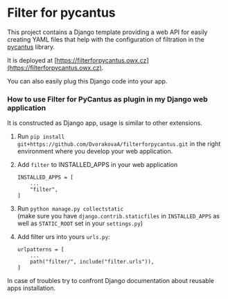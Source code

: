 # Filter for pycantus
This project contains a Django template providing a web API for easily creating YAML files that help with the configuration of filtration in the [pycantus](https://github.com/dact-chant/PyCantus) library.  

It is deployed at [https://filterforpycantus.owx.cz](https://filterforpycantus.owx.cz).  
  
You can also easily plug this Django code into your app.

### How to use Filter for PyCantus as plugin in my Django web application

It is constructed as Django app, usage is similar to other extensions.

1. Run `pip install git+https://github.com/DvorakovaA/filterforpycantus.git` in the right environment where you develop your web application.

2. Add `filter` to INSTALLED_APPS in your web application
    ```
    INSTALLED_APPS = [
        ...
        "filter",
    ]
    ```

3. Run `python manage.py collectstatic`  
(make sure you have `django.contrib.staticfiles` in `INSTALLED_APPS` as well as `STATIC_ROOT` set in your `settings.py`)


4. Add filter urs into yours `urls.py`:  
    ```
    urlpatterns = [
        ...
        path("filter/", include("filter.urls")),
    ]
    ```

In case of troubles try to confront Django documentation about reusable apps installation.